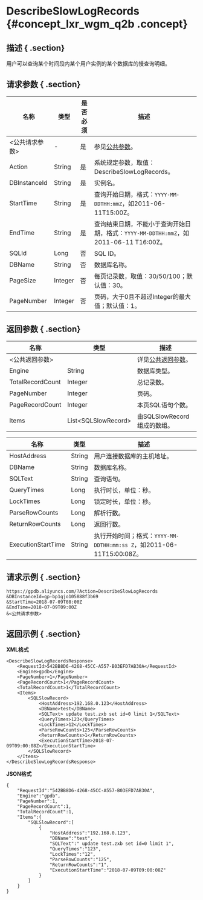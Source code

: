 # DescribeSlowLogRecords {#concept_lxr_wgm_q2b .concept}

## 描述 { .section}

用户可以查询某个时间段内某个用户实例的某个数据库的慢查询明细。

## 请求参数 { .section}

|名称|类型|是否必须|描述|
|--|--|----|--|
|<公共请求参数\>|-|是|参见[公共参数](cn.zh-CN/API参考/公共参数.md#)。|
|Action|String|是|系统规定参数，取值：DescribeSlowLogRecords。|
|DBInstanceId|String|是|实例名。|
|StartTime|String|是|查询开始日期，格式：`YYYY-MM-DDTHH:mmZ`，如2011-06-11T15:00Z。|
|EndTime|String|是|查询结束日期，不能小于查询开始日期，格式：`YYYY-MM-DDTHH:mmZ`，如2011-06-11 T16:00Z。|
|SQLId|Long|否|SQL ID。|
|DBName|String|否|数据库名称。|
|PageSize|Integer|否|每页记录数，取值：30/50/100；默认值：30。|
|PageNumber|Integer|否|页码，大于0且不超过Integer的最大值；默认值：1。|

## 返回参数 { .section}

|名称|类型|描述|
|--|--|--|
|<公共返回参数\>| |详见[公共返回参数](cn.zh-CN/API参考/公共参数.md#section_apd_1rv_3bb)。|
|Engine|String|数据库类型。|
|TotalRecordCount|Integer|总记录数。|
|PageNumber|Integer|页码。|
|PageRecordCount|Integer|本页SQL语句个数。|
|Items|List<SQLSlowRecord\>|由SQLSlowRecord组成的数组。|

|名称|类型|描述|
|--|--|--|
|HostAddress|String|用户连接数据库的主机地址。|
|DBName|String|数据库名称。|
|SQLText|String|查询语句。|
|QueryTimes|Long|执行时长，单位：秒。|
|LockTimes|Long|锁定时长，单位：秒。|
|ParseRowCounts|Long|解析行数。|
|ReturnRowCounts|Long|返回行数。|
|ExecutionStartTime|String|执行开始时间；格式：`YYYY-MM-DDTHH:mm:ss Z`，如2011-06-11T15:00:08Z。|

## 请求示例 { .section}

```
https://gpdb.aliyuncs.com/?Action=DescribeSlowLogRecords
&DBInstanceId=gp-bp1gjo105888f3b69
&StartTime=2018-07-09T08:00Z
&EndTime=2018-07-09T09:00Z
&<公共请求参数>
```

## 返回示例 { .section}

**XML格式**

```
<DescribeSlowLogRecordsResponse> 
	<RequestId>542BB8D6-4268-45CC-A557-B03EFD7AB30A</RequestId>
	<Engine>gpdb</Engine>
	<PageNumber>1</PageNumber>
	<PageRecordCount>1</PageRecordCount>
	<TotalRecordCount>1</TotalRecordCount>
	<Items>
		<SQLSlowRecord>
			<HostAddress>192.168.0.123</HostAddress>
			<DBName>test</DBName>
			<SQLText> update test.zxb set id=0 limit 1</SQLText>
			<QueryTimes>123</QueryTimes>
			<LockTimes>12</LockTimes>
			<ParseRowCounts>125</ParseRowCounts>
			<ReturnRowCounts>1</ReturnRowCounts>
			<ExecutionStartTime>2018-07-09T09:00:08Z</ExecutionStartTime>
		</SQLSlowRecord>
	</Items>
</DescribeSlowLogRecordsResponse>
```

**JSON格式**

```
{
    "RequestId":"542BB8D6-4268-45CC-A557-B03EFD7AB30A",
    "Engine":"gpdb",
    "PageNumber":1,
    "PageRecordCount":1,
    "TotalRecordCount":1,
    "Items":{
        "SQLSlowRecord":[
            {
                "HostAddress":"192.168.0.123",
                "DBName":"test",
                "SQLText":" update test.zxb set id=0 limit 1",
                "QueryTimes":"123",
                "LockTimes":"12",
                "ParseRowCounts":"125",
                "ReturnRowCounts":"1",
                "ExecutionStartTime":"2018-07-09T09:00:08Z"
            }
        ]
    }
}
```


